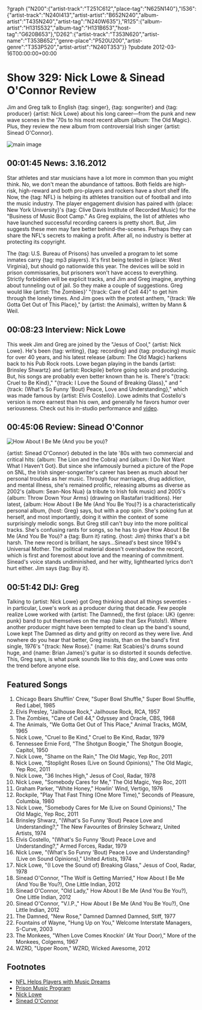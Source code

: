 ?graph {"N200":{"artist-track":"T251C612","place-tag":"N625N140"},"I536":{"artist-track":"N240I413","artist-artist":"B652N240","album-artist":"T435N240","artist-tag":"N240W635"},"R125":{"album-artist":"H131S532","album-tag":"H131B653","host-tag":"G620B653"},"D262":{"artist-track":"T353N620","artist-name":"T353B652","genre-place":"P520U200","artist-genre":"T353P520","artist-artist":"N240T353"}}
?pubdate 2012-03-16T00:00:00+00:00

# Show 329: Nick Lowe & Sinead O'Connor Review
Jim and Greg talk to English {tag: singer}, {tag: songwriter} and {tag: producer} {artist: Nick Lowe} about his long career—from the punk and new wave scenes in the '70s to his most recent album {album: The Old Magic}. Plus, they review the new album from controversial Irish singer {artist: Sinead O'Connor}.

![main image](http://static.soundopinions.org/images/2012/nicklowe.jpg)

## 00:01:45 News: 3.16.2012
Star athletes and star musicians have a lot more in common than you might think. No, we don't mean the abundance of tattoos. Both fields are high-risk, high-reward and both pro-players and rockers have a short shelf life. Now, the {tag: NFL} is helping its athletes transition out of football and into the music industry. The player engagement division has paired with {place: New York University}'s {tag: Clive Davis Institute of Recorded Music} for the "Business of Music Boot Camp." As Greg explains, the list of athletes who have launched successful recording careers is pretty short. But, Jim suggests these men may fare better behind-the-scenes. Perhaps they can share the NFL's secrets to making a profit. After all, no industry is better at protecting its copyright.

The {tag: U.S. Bureau of Prisons} has unveiled a program to let some inmates carry {tag: mp3 players}. It's first being tested in {place: West Virginia}, but should go nationwide this year. The devices will be sold in prison commissaries, but prisoners won't have access to everything. Strictly forbidden will be explicit tracks, and Jim and Greg imagine, anything about tunneling out of jail. So they make a couple of suggestions. Greg would like {artist: The Zombies}' "{track: Care of Cell 44}" to get him through the lonely times. And Jim goes with the protest anthem, "{track: We Gotta Get Out of This Place}," by {artist: the Animals}, written by Mann & Weil.

## 00:08:23 Interview: Nick Lowe
This week Jim and Greg are joined by the "Jesus of Cool," {artist: Nick Lowe}. He's been {tag: writing}, {tag: recording} and {tag: producing} music for over 40 years, and his latest release {album: The Old Magic} harkens back to his Pub Rock roots. Lowe began playing in the bands {artist: Brinsley Shwartz} and {artist: Rockpile} before going solo and producing. But, his songs are probably even better known than he is. There's "{track: Cruel to Be Kind}," "{track: I Love the Sound of Breaking Glass}," and "{track: (What's So Funny 'Bout) Peace, Love and Understanding}," which was made famous by {artist: Elvis Costello}. Lowe admits that Costello's version is more earnest than his own, and generally he favors humor over seriousness. Check out his in-studio performance and [video](http://www.wbez.org/blog/bez/2012-03-15/nick-lowe-performs-wbez-studios-sound-opinions-97316).

## 00:45:06 Review: Sinead O'Connor
![How About I Be Me (And you be you)?](http://is5.mzstatic.com/image/thumb/Music5/v4/c9/51/71/c95171a4-d4d1-7f34-871e-999af3418645/source/600x600bb.jpg "287366/933068464")

{artist: Sinead O'Connor} debuted in the late '80s with two commercial and critical hits: {album: The Lion and the Cobra} and {album: I Do Not Want What I Haven't Got}. But since she infamously burned a picture of the Pope on SNL, the Irish singer-songwriter's career has been as much about her personal troubles as her music. Through four marriages, drug addiction, and mental illness, she's remained prolific, releasing albums as diverse as 2002's {album: Sean-Nos Nua} (a tribute to Irish folk music) and 2005's {album: Throw Down Your Arms} (drawing on Rastafari traditions). Her latest, {album: How About I Be Me (And You Be You)?} is a characteristically personal album, {host: Greg} says, but with a pop spin. She's poking fun at herself, and most importantly, doing it within the context of some surprisingly melodic songs. But Greg still can't buy into the more political tracks. She's confusing rants for songs, so he has to give How About I Be Me (And You Be You)? a {tag: Burn it} rating. {host: Jim} thinks that's a bit harsh. The new record is brilliant, he says...Sinead's best since 1994's Universal Mother. The political material doesn't overshadow the record, which is first and foremost about love and the meaning of commitment. Sinead's voice stands undiminished, and her witty, lighthearted lyrics don't hurt either. Jim says {tag: Buy it}.

## 00:51:42 DIJ: Greg
Talking to {artist: Nick Lowe} got Greg thinking about all things seventies - in particular, Lowe's work as a producer during that decade. Few people realize Lowe worked with {artist: The Damned}, the first {place: UK} {genre: punk} band to put themselves on the map (take that Sex Pistols!). Where another producer might have been tempted to clean up the band's sound, Lowe kept The Damned as dirty and gritty on record as they were live. And nowhere do you hear that better, Greg insists, than on the band's first single, 1976's "{track: New Rose}." {name: Rat Scabies}'s drums sound huge, and {name: Brian James}'s guitar is so distorted it sounds defective. This, Greg says, is what punk sounds like to this day, and Lowe was onto the trend before anyone else.

## Featured Songs
1. Chicago Bears Shufflin' Crew, "Super Bowl Shuffle," Super Bowl Shuffle, Red Label, 1985
2. Elvis Presley, "Jailhouse Rock," Jailhouse Rock, RCA, 1957
3. The Zombies, "Care of Cell 44," Odyssey and Oracle, CBS, 1968
4. The Animals, "We Gotta Get Out of This Place," Animal Tracks, MGM, 1965
5. Nick Lowe, "Cruel to Be Kind," Cruel to Be Kind, Radar, 1979
6. Tennessee Ernie Ford, "The Shotgun Boogie," The Shotgun Boogie, Capitol, 1950
7. Nick Lowe, "Shame on the Rain," The Old Magic, Yep Roc, 2011
8. Nick Lowe, "Stoplight Roses (Live on Sound Opinions)," The Old Magic, Yep Roc, 2011
9. Nick Lowe, "36 Inches High," Jesus of Cool, Radar, 1978
10. Nick Lowe, "Somebody Cares for Me," The Old Magic, Yep Roc, 2011
11. Graham Parker, "White Honey," Howlin' Wind, Vertigo, 1976
12. Rockpile, "Play That Fast Thing (One More Time)," Seconds of Pleasure, Columbia, 1980
13. Nick Lowe, "Somebody Cares for Me (Live on Sound Opinions)," The Old Magic, Yep Roc, 2011
14. Brinsley Shwarz, "(What's So Funny 'Bout) Peace Love and Understanding?," The New Favourites of Brinsley Schwarz, United Artists, 1974
15. Elvis Costello, "(What's So Funny 'Bout) Peace Love and Understanding?," Armed Forces, Radar, 1979
16. Nick Lowe, "(What's So Funny 'Bout) Peace Love and Understanding? (Live on Sound Opinions)," United Artists, 1974
17. Nick Lowe, "(I Love the Sound of) Breaking Glass," Jesus of Cool, Radar, 1978
18. Sinead O'Connor, "The Wolf is Getting Married," How About I Be Me (And You Be You?), One Little Indian, 2012
19. Sinead O'Connor, "Old Lady," How About I Be Me (And You Be You?), One Little Indian, 2012
20. Sinead O'Connor, "V.I.P.," How About I Be Me (And You Be You?), One Little Indian, 2012
21. The Damned, "New Rose," Damned Damned Damned, Stiff, 1977
22. Fountains of Wayne, "Hung Up on You," Welcome Interstate Managers, S-Curve, 2003
23. The Monkees, "When Love Comes Knockin' (At Your Door)," More of the Monkees, Colgems, 1967 
24. WZRD, "Upper Room," WZRD, Wicked Awesome, 2012

## Footnotes
- [NFL Helps Players with Music Dreams](http://www.wsj.com/articles/AP517fd09f8b8543068488d94270a8f509)
- [Prison Music Program](http://usatoday30.usatoday.com/news/nation/story/2012-02-23/mp3-music-prisons/53260288/1)
- [Nick Lowe](http://nicklowe.com/)
- [Sinead O'Connor](http://www.sineadoconnor.com/)
